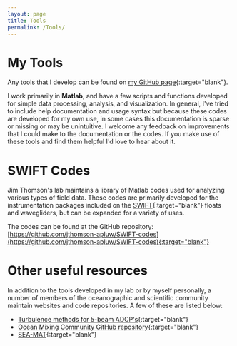 ```yaml
---
layout: page
title: Tools
permalink: /Tools/
---
```


# My Tools
Any tools that I develop can be found on [my GitHub page](https://github.com/sdbrenner){:target="blank"}.

I work primarily in **Matlab**, and have a few scripts and functions developed for simple data processing, analysis, and visualization.  In general, I've tried to include help documentation and usage syntax but because these codes are developed for my own use, in some cases this documentation is sparse or missing or may be unintuitive.
I welcome any feedback on improvements that I could make to the documentation or the codes. If you make use of these tools and find them helpful I'd love to hear about it.


# SWIFT Codes
Jim Thomson's lab maintains a library of Matlab codes used for analyzing various types of field data. These codes are primarily developed for the instrumentation packages included on the [SWIFT](http://www.apl.washington.edu/swift){:target="blank"} floats and wavegliders, but can be expanded for a variety of uses.

The codes can be found at the GitHub repository:
[https://github.com/jthomson-apluw/SWIFT-codes](https://github.com/jthomson-apluw/SWIFT-codes){:target="blank"}

# Other useful resources
In addition to the tools developed in my lab or by myself personally, a number of members of the oceanographic and scientific community maintain websites and code repositories.  A few of these are listed below:

* [Turbulence methods for 5-beam ADCP's](https://github.com/mguerrap/5Beam-Turbulence-Methods){:target="blank"}
* [Ocean Mixing Community GitHub repository](https://github.com/OceanMixingCommunity){:target="blank"}
* [SEA-MAT](https://sea-mat.github.io/sea-mat/){:target="blank"}
